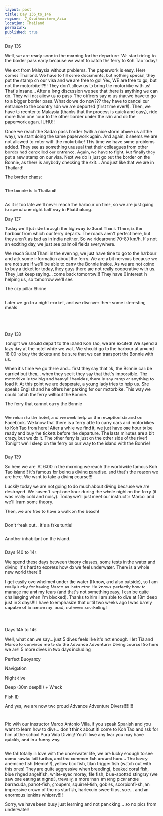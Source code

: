 ```yaml
---
layout: post
title: Day 136_to_146
region:  7_Southeastern_Asia
location: Thailand
permalink: 
published: true
---
```


Day 136

Well, we are ready soon in the morning for the departure. We start riding to the border pass early because we want to catch the ferry to Koh Tao today!

We exit from Malaysia without problems. The paperwork is easy. Here comes Thailand. We have to fill some documents, but nothing special, they put the stamp on our visa and we are free to go! Yes, WE are free to go, but not the motorbike!?!!! They don't allow us to bring the motorbike with us! That's insane... After a long discussion we see that there is anything we can do. They will not allow us to pass. The officers say to us that we have to go to a bigger border pass. What do we do now??? they have to cancel our entrance to the country adn we are deported (first time ever!!). Then, we have to reenter to Malaysia (thanks that the process is quick and easy), ride more than one hour to the other border under the rain and do the paperwork again. IUHU!!!

Once we reach the Sadao pass border (with a nice storm above us all the way), we start doing the same paperwork again. And again, it seems we are not allowed to enter with the motorbike! This time we have some problems added. They see as something unusual that their colleagues from other border had cancelled our entrance. Again, we have to fight, but finally they put a new stamp on our visa. Next we do is just go out the border on the Bonnie, as there is anybody checking the exit... And just like that we are in Thailand!

The border chaos:

<p><a
href="https://lh3.googleusercontent.com/UIsIaIvW8usVQI5XUxlwzRYxshL_CruEytiA8j1UXlfIx9PCRKbizKKPoe5tBYAIAGgnAIgjyhNyFuZmRGNkmMtdtOUlbV77Gl8U01AZPlXI_ne2WVbvxyNZe7swDsrIZREVX-wIKHWPyp9hrN7P9faJzpSM5-JD5eX6SoTtwU9RUvNp0bC9RS763MJlYJOIPyVwggsSrT4LaNMgYZ9UZKYC1FpIQzeN0HoNmAKbaa_MJbteBTH7zWPX84vBX-NiW7A5mF0MBTWgSaX0tQ6fIh4B1gqnjbN5DpN77tdnsScySXfnGLhEz0NAFx7p5RNVOpkCbjtph-yN27VVX4NRj_-ybUaJEda_Wh53dw7Rq7NXhsPJoQUfjWJjzmil2x008qyAwz_3KXdtKcKO724oPchk3YvaVuS7j-xXMyf4rThrSUSk78a8TAK70X2Q2ZiA6ruQYLK0eFuuU6kBt-lnZvtAjD_MQypy8Sebud4tY90fKe-Qsm5Gr5FLGQ2lro6HiOy4iE8tMeqc26VTTxRBFxLQWs-p5kL2HdjmUXFkEXHjZ_r9-rxYtp_Ce9-M5JCXtxxdEtzAP7DhIkWFJxUGFvueVTW7zIeuaPYQsfoP4F3ugrpAuLHsQ4RHtH-0svcQtACKaZqLb5v4SUwA4PTKZ3N13CjsL4J91isXZrltbzQ4cd9aWVnvlGdamdiXSmVUY7Hc_1QGUxfMvg4pEBQ=w836-h627-no"><img 
src="https://lh3.googleusercontent.com/UIsIaIvW8usVQI5XUxlwzRYxshL_CruEytiA8j1UXlfIx9PCRKbizKKPoe5tBYAIAGgnAIgjyhNyFuZmRGNkmMtdtOUlbV77Gl8U01AZPlXI_ne2WVbvxyNZe7swDsrIZREVX-wIKHWPyp9hrN7P9faJzpSM5-JD5eX6SoTtwU9RUvNp0bC9RS763MJlYJOIPyVwggsSrT4LaNMgYZ9UZKYC1FpIQzeN0HoNmAKbaa_MJbteBTH7zWPX84vBX-NiW7A5mF0MBTWgSaX0tQ6fIh4B1gqnjbN5DpN77tdnsScySXfnGLhEz0NAFx7p5RNVOpkCbjtph-yN27VVX4NRj_-ybUaJEda_Wh53dw7Rq7NXhsPJoQUfjWJjzmil2x008qyAwz_3KXdtKcKO724oPchk3YvaVuS7j-xXMyf4rThrSUSk78a8TAK70X2Q2ZiA6ruQYLK0eFuuU6kBt-lnZvtAjD_MQypy8Sebud4tY90fKe-Qsm5Gr5FLGQ2lro6HiOy4iE8tMeqc26VTTxRBFxLQWs-p5kL2HdjmUXFkEXHjZ_r9-rxYtp_Ce9-M5JCXtxxdEtzAP7DhIkWFJxUGFvueVTW7zIeuaPYQsfoP4F3ugrpAuLHsQ4RHtH-0svcQtACKaZqLb5v4SUwA4PTKZ3N13CjsL4J91isXZrltbzQ4cd9aWVnvlGdamdiXSmVUY7Hc_1QGUxfMvg4pEBQ=w836-h627-no" class="oversize" alt=""></a></p>

The bonnie is in Thailand!

<p><a
href="https://lh3.googleusercontent.com/sWXpYI45GLKnlYl3zyWJsI8KFvzSoa8lZCF2GO3qumwfw4bkl9jdlmqzJibaATgIs6TKu_U50z-S2u68aYJ-OgodWuZsdran3Q4dCcu-bgl-YdGg0Yfys7n3H5kJYHNG3Gk0wfxzOu3IbIoKuV0Y7wLTtl3ZB2pWY-9FY0TE4fD4d358l0s5ImIPZos6a_M3ZnHg_AfyKKWQrsio33jKrAZB42C-dIQgp53HP0RDDsGb22070ETVclcmaN66atCAmHqbyDbVlxr9b_qgcUVsTUGpEYJ-JsBXcSkIT9nwq24ZDMp-VlOzP4C2po7eC4UGrdtac9dqieXKcWgVmhdggCJFlxZd4OLptlM0aSYAZraAGjwrMG9vGkHyoHrDXqJ-1sygmdlsdTNc8uD_UlQXZ5UTgOiIWBunbsN66ew1Y6WsvfxKQgh2o6oKohH-NhGvftd8YRPeidsnEYlOfirlMXNO6BUyYR12mz3JY0OXdHlRTkkSLb4CW79_88LYUhXZo497Q0QamyySDncdLS6V-55gu4gv2Y-EZGki4R1fiuqDIiKvdNHXRFMKfjUTbAMBJBC25ArMjPdvjenJKGa82htWz88kgVlzbCQiZh7aDZtldrfDEv8guHwm_aPYSEtDXNMO0xGlpWZQLIvU84DvQl0TFyHrKSNbY-6F_flXLjYcWW9yzyEEP4v3oBxT2D8q7D0Qta7T-3-wpyGisJQ=w836-h627-no"><img 
src="https://lh3.googleusercontent.com/sWXpYI45GLKnlYl3zyWJsI8KFvzSoa8lZCF2GO3qumwfw4bkl9jdlmqzJibaATgIs6TKu_U50z-S2u68aYJ-OgodWuZsdran3Q4dCcu-bgl-YdGg0Yfys7n3H5kJYHNG3Gk0wfxzOu3IbIoKuV0Y7wLTtl3ZB2pWY-9FY0TE4fD4d358l0s5ImIPZos6a_M3ZnHg_AfyKKWQrsio33jKrAZB42C-dIQgp53HP0RDDsGb22070ETVclcmaN66atCAmHqbyDbVlxr9b_qgcUVsTUGpEYJ-JsBXcSkIT9nwq24ZDMp-VlOzP4C2po7eC4UGrdtac9dqieXKcWgVmhdggCJFlxZd4OLptlM0aSYAZraAGjwrMG9vGkHyoHrDXqJ-1sygmdlsdTNc8uD_UlQXZ5UTgOiIWBunbsN66ew1Y6WsvfxKQgh2o6oKohH-NhGvftd8YRPeidsnEYlOfirlMXNO6BUyYR12mz3JY0OXdHlRTkkSLb4CW79_88LYUhXZo497Q0QamyySDncdLS6V-55gu4gv2Y-EZGki4R1fiuqDIiKvdNHXRFMKfjUTbAMBJBC25ArMjPdvjenJKGa82htWz88kgVlzbCQiZh7aDZtldrfDEv8guHwm_aPYSEtDXNMO0xGlpWZQLIvU84DvQl0TFyHrKSNbY-6F_flXLjYcWW9yzyEEP4v3oBxT2D8q7D0Qta7T-3-wpyGisJQ=w836-h627-no" class="oversize" alt=""></a></p>

As it is too late we'll never reach the harbour on time, so we are just going to spend one night half way in Phatthalung.

Day 137

Today we'll jut ride through the highway to Surat Thani. There, is the harbour from which our ferry departs. The roads aren't perfect here, but they aren't as bad as in India neither. So we ridearound 70-80 km/h. It's not an exciting day, we just see palm oil fields everywhere.

We reach Surat Thani in the evening, we just have time to go to the harbour and ask some information about the ferry. We are a bit nervous because we are not sure if we'll be able to carry the Bonnie inside. As we are not going to buy a ticket for today, they guys there are not really cooperative with us. They just keep saying... come back tomorrow!!! They have 0 interest in helping us, so tomorrow we'll see.

The city pillar Shrine

<p><a
href="https://lh3.googleusercontent.com/cTcKACqnB5guBhro7YGUZh2ET2vhLK3C7qXcF3HCQGwRLXWaEZxrDt92o8wUZUEP5Lm2hcajSRWyOSCGa7peI16OQVPks5SSNHvQO1VNJVRe-sUZHFfmQG8B7eVDVwBos6TWulCfYkp9cv6AO9Xj-ZA_Q81KkK6VQ2ub_b-4PfLdwdX35b3ApsfgaGL_i6ERknRgGEAKw4bIRRGl-2NXaO-3n5QgNyi4QxpvFV9ukxS3_Vis7U0t1EUWFK7QoqBy8m9dzUemYCSPuvb4Jol2JoVIRLYINTPJ-xvi2Khm3SIVZ9TcxFc8gMTeMJakPSjLnh8Kovwt1XOJMb7DxS1DXQk5-VRiHuDO1l4sARSwjoJWjyrhugSxUuQnyfgHLVOTPmRW9T0rbWE9NoVHwfZtugGf5UGMtZB6mbU3Bnbfkp6l2HdQeAE4BHQG7GW-VyRvdrpfAQf8i8-uoBx-St99dhvijv7lhOZG1M030zzBIG6GK-U44l5nT7NE5pXE5QEFb47R3DJT08Qlrk46mmIAH15xvU4DqQS6RxFKwMJQob54oVwgamb2ZuVeL03Dmfzkvn8R-tSU0tmTQvIyWsiWmvlYuNxnvwYBfCScVnE9ad6LdWea6ZOVJQ1Z3SO4NBZ56iapLs1fQmH7Kh89rDob8HErCTo1RKip95kQp9o5ChBCg9P3NmYXmHXbzRCLkliJYD_cAYy9P35BV2ol6xM=w669-h502-no"><img 
src="https://lh3.googleusercontent.com/cTcKACqnB5guBhro7YGUZh2ET2vhLK3C7qXcF3HCQGwRLXWaEZxrDt92o8wUZUEP5Lm2hcajSRWyOSCGa7peI16OQVPks5SSNHvQO1VNJVRe-sUZHFfmQG8B7eVDVwBos6TWulCfYkp9cv6AO9Xj-ZA_Q81KkK6VQ2ub_b-4PfLdwdX35b3ApsfgaGL_i6ERknRgGEAKw4bIRRGl-2NXaO-3n5QgNyi4QxpvFV9ukxS3_Vis7U0t1EUWFK7QoqBy8m9dzUemYCSPuvb4Jol2JoVIRLYINTPJ-xvi2Khm3SIVZ9TcxFc8gMTeMJakPSjLnh8Kovwt1XOJMb7DxS1DXQk5-VRiHuDO1l4sARSwjoJWjyrhugSxUuQnyfgHLVOTPmRW9T0rbWE9NoVHwfZtugGf5UGMtZB6mbU3Bnbfkp6l2HdQeAE4BHQG7GW-VyRvdrpfAQf8i8-uoBx-St99dhvijv7lhOZG1M030zzBIG6GK-U44l5nT7NE5pXE5QEFb47R3DJT08Qlrk46mmIAH15xvU4DqQS6RxFKwMJQob54oVwgamb2ZuVeL03Dmfzkvn8R-tSU0tmTQvIyWsiWmvlYuNxnvwYBfCScVnE9ad6LdWea6ZOVJQ1Z3SO4NBZ56iapLs1fQmH7Kh89rDob8HErCTo1RKip95kQp9o5ChBCg9P3NmYXmHXbzRCLkliJYD_cAYy9P35BV2ol6xM=w669-h502-no" class="oversize" alt=""></a></p>

Later we go to a night market, and we discover there some interesting meals

<p><a
href="https://lh3.googleusercontent.com/GBsP8nxS9LKmeySTz9QoRUcCjKiw_dYTXCaoLAvYi9DK6yGAge6lKdZVaJzfSQPpl0GPVo6W22axR89nXla8Wm-G1ddhmuVYJlLL70FtadOZF1sz36fz1klTAnuIs6IhaByPlQJV2-fSFMOg-Q9kme1ZjzP5H8ni2RU1FfnsQ9lmoJy3o2rhEqPuBzllC8KV5YmlOalNrRW9ldrsqIENDCvHzOt7JTucd7rn_80w52rgsQ-BgfeYzuxNkM-Cte__mVd0t8Q_oeSUxF5KeV0JoxThApgWahgM1-eb2y3Ukq44CGGwDES9Uo7Y1JxD3p-lGD-RG3NGbLO41dWd2-R4B5PPm_lMv4XBTjr1Bfpmk0AaEAsnYqP_gEK5lQEzQmLAGFPflUu7BTYN0fywHSKdYawJf8qWsgamualk1_Ma62OSsZ_8zF3BApDoGUettZKqvuhrmvGNGYvrSi3ghu_dde27ysvFWz8KfcEb7LKQNs_neJ0rpW-nperNZCp75WG9TsTB8Ue7py3G4eMv5wyRQE1h4ZLnSNiESTGuryJ7Uq5NcOmRb6XFfiAyhn4gvLEeVV9nT-u-AZ5QA6QNZOGmb3eatxN_sDI1A_MG2mlckCNjCQcqNmRJZjit9EeaIN0kZJmmkrKZCJVrk-3x2sHQh_-srw=w836-h627-no"><img 
src="https://lh3.googleusercontent.com/GBsP8nxS9LKmeySTz9QoRUcCjKiw_dYTXCaoLAvYi9DK6yGAge6lKdZVaJzfSQPpl0GPVo6W22axR89nXla8Wm-G1ddhmuVYJlLL70FtadOZF1sz36fz1klTAnuIs6IhaByPlQJV2-fSFMOg-Q9kme1ZjzP5H8ni2RU1FfnsQ9lmoJy3o2rhEqPuBzllC8KV5YmlOalNrRW9ldrsqIENDCvHzOt7JTucd7rn_80w52rgsQ-BgfeYzuxNkM-Cte__mVd0t8Q_oeSUxF5KeV0JoxThApgWahgM1-eb2y3Ukq44CGGwDES9Uo7Y1JxD3p-lGD-RG3NGbLO41dWd2-R4B5PPm_lMv4XBTjr1Bfpmk0AaEAsnYqP_gEK5lQEzQmLAGFPflUu7BTYN0fywHSKdYawJf8qWsgamualk1_Ma62OSsZ_8zF3BApDoGUettZKqvuhrmvGNGYvrSi3ghu_dde27ysvFWz8KfcEb7LKQNs_neJ0rpW-nperNZCp75WG9TsTB8Ue7py3G4eMv5wyRQE1h4ZLnSNiESTGuryJ7Uq5NcOmRb6XFfiAyhn4gvLEeVV9nT-u-AZ5QA6QNZOGmb3eatxN_sDI1A_MG2mlckCNjCQcqNmRJZjit9EeaIN0kZJmmkrKZCJVrk-3x2sHQh_-srw=w836-h627-no" class="oversize" alt=""></a></p>

<p><a
href="https://lh3.googleusercontent.com/PUZHi6IAMIBLV-0MJw2hQwHrt4yWrAFzk6ckOGBGcwzEtB37GmFlXbAq3uI6UqhoPscv0-mNqQ6NvnHEDyqcXaBdYwm01VxnnUc99mOx-mdWDlyBpNOfKcHMOeti7fBYbt2Z7_caaGcCnsTWpqrZlWCRm-AScLVYNcXpyCXgSvIQqTAm_eMfCiYY3QU94umxpJTkZfP_RcYByrVcidvEIqbyL7UyfZfm685-3LB6wpEvW5mmO2jjLCeQFv8ID5WKmSLfvn5-ZfbnUadWbNHDseAWgYlKPMm1LL9347NgfmTGTB6--thPln13PBON7ktpqEXmvCT2CoNcZ1g-e9jDKHt7KR2NUHVI0VsgZyfMIaipvXT962zraZbEUR6faEYr5bfdK2CsB0PHk0xa6YwFQ6SEes9kHnDbAeLrV1vW7_qBvOtgwGmCFErJzSkNfxfmkO1irfThqKgoZ5t4Y9I8w_AtYyJEmcuBDvrTonuvvbc5p44SVftrsv0o4Lw8_uIvmnDTYLev4G1rUUWDuBBzoBv9NVhpF1By0EfSES9u3diJLkS35GypxH5uM9jOZjOtzDrMcL0YvM7LCSEBgmAo-_Tj7vW1ApCG1m6SSAcnM3p70LfXwcTWcJY049jNPrBXP2YE5Vc4nJcM8BR8QPh8Ddyumjl3hobXHwUUZ3JxhN-WJ0peWETydxNjqLLyK2J9X6oYSksedqIR9ZMULzA=w836-h627-no"><img 
src="https://lh3.googleusercontent.com/PUZHi6IAMIBLV-0MJw2hQwHrt4yWrAFzk6ckOGBGcwzEtB37GmFlXbAq3uI6UqhoPscv0-mNqQ6NvnHEDyqcXaBdYwm01VxnnUc99mOx-mdWDlyBpNOfKcHMOeti7fBYbt2Z7_caaGcCnsTWpqrZlWCRm-AScLVYNcXpyCXgSvIQqTAm_eMfCiYY3QU94umxpJTkZfP_RcYByrVcidvEIqbyL7UyfZfm685-3LB6wpEvW5mmO2jjLCeQFv8ID5WKmSLfvn5-ZfbnUadWbNHDseAWgYlKPMm1LL9347NgfmTGTB6--thPln13PBON7ktpqEXmvCT2CoNcZ1g-e9jDKHt7KR2NUHVI0VsgZyfMIaipvXT962zraZbEUR6faEYr5bfdK2CsB0PHk0xa6YwFQ6SEes9kHnDbAeLrV1vW7_qBvOtgwGmCFErJzSkNfxfmkO1irfThqKgoZ5t4Y9I8w_AtYyJEmcuBDvrTonuvvbc5p44SVftrsv0o4Lw8_uIvmnDTYLev4G1rUUWDuBBzoBv9NVhpF1By0EfSES9u3diJLkS35GypxH5uM9jOZjOtzDrMcL0YvM7LCSEBgmAo-_Tj7vW1ApCG1m6SSAcnM3p70LfXwcTWcJY049jNPrBXP2YE5Vc4nJcM8BR8QPh8Ddyumjl3hobXHwUUZ3JxhN-WJ0peWETydxNjqLLyK2J9X6oYSksedqIR9ZMULzA=w836-h627-no" class="oversize" alt=""></a></p>

<p><a
href="https://lh3.googleusercontent.com/M8JZNh_TD5qU0JOqwhTHPpjGxwQ04SuLkQu1VPJ9XiHAescm-4k6V9aclUSDTAOgX0qoYAJwNRP7AfYgeultkolSPbJEmlf9DXwBRCkRrOrP3YmZRPQIZYjyozdCldBNju-ON6EboN2c1S4xhWqoeE76nghrolpI1WEZ_3wq9TF1OWKkZ73wgOCoBYfXcRbe5uPgf7JmiNEEHAAE2TQE8T765eNbEENt1rf_rqz0TZm6Yplxjxz1pHosmLMCP2duOTzyP2SVyjp1B66cGHdrKkozFIWIe5DYB54pKu6B64GoeVFkpJe8uGffl3XFpTaoxy0HH8cZQURXFxlcWjKGXHqeGfgBS8oFDEzFn6R6O2aUafOieuzdvQ6ed2KaaVlD-mPtmMmOtHRCEq1SQpAGGc6mu2iUS-ZlXdHDRPX9-jvbHlQvipnMS9omKWNkEYH2NIqZLXQ6jtZJBU76ilW8HQwCdBzXd9tPs2O7TLX53aO3pLZSMblfLmDuendlb3usseNv7usGl6OPLMkqQwgedIiDwN20zOih9C0gx2CiTHoBkVb8i0dMhIDL1kxw1MRx-uNMoF1XzB4RCtQyAZDZpStHQy2Wumc5O6SeLglY_k1W3gHjFA9wcgL8qXS150k0VerbIhLurqtG0Y3_WkyeP6z4RuvGiR2i9vbOvDhX7O5evimy1IxTTs2wEAoqOXQasjuCFb8ez_WM0-qdMOI=w836-h627-no"><img 
src="https://lh3.googleusercontent.com/M8JZNh_TD5qU0JOqwhTHPpjGxwQ04SuLkQu1VPJ9XiHAescm-4k6V9aclUSDTAOgX0qoYAJwNRP7AfYgeultkolSPbJEmlf9DXwBRCkRrOrP3YmZRPQIZYjyozdCldBNju-ON6EboN2c1S4xhWqoeE76nghrolpI1WEZ_3wq9TF1OWKkZ73wgOCoBYfXcRbe5uPgf7JmiNEEHAAE2TQE8T765eNbEENt1rf_rqz0TZm6Yplxjxz1pHosmLMCP2duOTzyP2SVyjp1B66cGHdrKkozFIWIe5DYB54pKu6B64GoeVFkpJe8uGffl3XFpTaoxy0HH8cZQURXFxlcWjKGXHqeGfgBS8oFDEzFn6R6O2aUafOieuzdvQ6ed2KaaVlD-mPtmMmOtHRCEq1SQpAGGc6mu2iUS-ZlXdHDRPX9-jvbHlQvipnMS9omKWNkEYH2NIqZLXQ6jtZJBU76ilW8HQwCdBzXd9tPs2O7TLX53aO3pLZSMblfLmDuendlb3usseNv7usGl6OPLMkqQwgedIiDwN20zOih9C0gx2CiTHoBkVb8i0dMhIDL1kxw1MRx-uNMoF1XzB4RCtQyAZDZpStHQy2Wumc5O6SeLglY_k1W3gHjFA9wcgL8qXS150k0VerbIhLurqtG0Y3_WkyeP6z4RuvGiR2i9vbOvDhX7O5evimy1IxTTs2wEAoqOXQasjuCFb8ez_WM0-qdMOI=w836-h627-no" class="oversize" alt=""></a></p>

<p><a
href="https://lh3.googleusercontent.com/us0A9obtVdnHTHgldO2zijzl63qH-H-O7E_2im5KgKnl_7PhtA3AnlEc13cslgDFlMyZLNg7YzTcCQSGxudpVnejlq-nU9iZLlaQs4EaCd1yhUgRF_EBcA8r7wNl0wNarUnAYW5j4h8YwLFLQMF9CulFZrtCWYQk588zUpupfGb12jBmzErBiWGIfkJzu61vEMSkOD8bvsaxF7P72XYAE1NCxZu1f3sg5ujRys1_T9rOi5I2j6qeW9n1WZGUIf3CLB4oqVDMyeLtMWyGq7kfyGHKL54cc-gqvXze84PWJHg-NSzitTwutmr2AaJeRzcP9vy-mf43_hckoVquIgVpgfdshxD0gkY7-RSc6AasOUYYuKoqHD-_vLZdTCfx9rqz3SotLH1n07xe0P3vVvGQVFJtz2tTEh2QOPzZp0f0UOV1LkKG1dVpHhybu3snot5ya4Xz-b29IyARiqIkj6UgUqpMl95jeKidkWYXVvm4AHDpY0nhwnI9YQ7_IYPQtl6nlFjrH5S8DWXTzYkezEMnb7P4cvBduBECVucgkIJBWANikQoayXce15Omm8lXUblwoSKGI14pBXTPQDz1aZ8mMFqDSGuzml_NSBFffqLjr3N1OFPpiXnL6A3L0OT522wXcrmUFpWLr5k-MG2xe4q2MONciV2IUjZjVC0BTGacbPpqp474cDm4dGtVidWZTpfs6bM-eLGUMOX_cjAkw1w=w669-h502-no"><img 
src="https://lh3.googleusercontent.com/us0A9obtVdnHTHgldO2zijzl63qH-H-O7E_2im5KgKnl_7PhtA3AnlEc13cslgDFlMyZLNg7YzTcCQSGxudpVnejlq-nU9iZLlaQs4EaCd1yhUgRF_EBcA8r7wNl0wNarUnAYW5j4h8YwLFLQMF9CulFZrtCWYQk588zUpupfGb12jBmzErBiWGIfkJzu61vEMSkOD8bvsaxF7P72XYAE1NCxZu1f3sg5ujRys1_T9rOi5I2j6qeW9n1WZGUIf3CLB4oqVDMyeLtMWyGq7kfyGHKL54cc-gqvXze84PWJHg-NSzitTwutmr2AaJeRzcP9vy-mf43_hckoVquIgVpgfdshxD0gkY7-RSc6AasOUYYuKoqHD-_vLZdTCfx9rqz3SotLH1n07xe0P3vVvGQVFJtz2tTEh2QOPzZp0f0UOV1LkKG1dVpHhybu3snot5ya4Xz-b29IyARiqIkj6UgUqpMl95jeKidkWYXVvm4AHDpY0nhwnI9YQ7_IYPQtl6nlFjrH5S8DWXTzYkezEMnb7P4cvBduBECVucgkIJBWANikQoayXce15Omm8lXUblwoSKGI14pBXTPQDz1aZ8mMFqDSGuzml_NSBFffqLjr3N1OFPpiXnL6A3L0OT522wXcrmUFpWLr5k-MG2xe4q2MONciV2IUjZjVC0BTGacbPpqp474cDm4dGtVidWZTpfs6bM-eLGUMOX_cjAkw1w=w669-h502-no" class="oversize" alt=""></a></p>


Day 138

Tonight we should depart to the island Koh Tao, we are excited! We spend a lazy day at the hotel while we wait. We should go to the harbour at around 18:00 to buy the tickets and be sure that we can transport the Bonnie with us.

When it's time we go there and... first they say that ok, the Bonnie can be carried but then... when they see it they say that that's impossible. The motorbike is too big and heavy!!! besides, there is any ramp or anything to load it! At this point we are desperate, a young lady tries to help us. She speaks English and he offers her parking for our motorbike. This way we could catch the ferry without the Bonnie.

The ferry that cannot carry the Bonnie

<p><a
href="https://lh3.googleusercontent.com/vgwTmyEAPcJayJ67wfFWwVy8wm0P4N3jkchvTfANp8ZHeGHHhLwuQEfqHyIpQuTxIrHDkxksRM4jNHboRS7Ya3KG06ky7M9RZf2Rt1FCYgrqJh7GQWHx5NcQ-1iUNAwVvvr05t936YPAskzBHyrdBgzc4dZnAx77be5XsDBUjfKWVNXbVwEh1XbygQBlULUKK5hy5p31R52PfsNL_Hhx8TFycQ6XnhlIS4nwEBCkRn7NQA7DaB4KviyR6WeZk3EOyVIjfsxpWFlm6bCVl-M4NbcAVJonMEfccuIrUqqnRLPDHJ7utGhjRejQPVbaSA2TfUErkWp7ORooq_bEhva8xtFpkhFP2zs2vZ6HCgm5qk3OlumazbTijUoksMQojTRYSOMjDGhS5-SJyYPUM6TOseAQJUpbV2F4lgAqObsRvw3GE2TTT5FmJYzIQbW9hypSlmak6V8rStdiOdHiSdnJB8dda3X4G_x6jsDNqL3SitS4l7r01d_07F23bNaCezVRxUMazQqAx4uCMLuAg-CkvUXAG24dIbnySFv63uhdKQAx4LE1KyiWZ9iKtfdoKDS4n6rMkvJrAEJk3zYbkm6L1XOgOlCKFUd-6D-R5vxuBg4fghgxfG5RVJTUQjISTNarq3IrjoVypBtz7RxNoAOUdjbPU0qFMkdWNYVpcGeINslzxpyyUEJC27AhCgQavjI-EBvhYkidG7YKNOKSnJI=w669-h502-no"><img 
src="https://lh3.googleusercontent.com/vgwTmyEAPcJayJ67wfFWwVy8wm0P4N3jkchvTfANp8ZHeGHHhLwuQEfqHyIpQuTxIrHDkxksRM4jNHboRS7Ya3KG06ky7M9RZf2Rt1FCYgrqJh7GQWHx5NcQ-1iUNAwVvvr05t936YPAskzBHyrdBgzc4dZnAx77be5XsDBUjfKWVNXbVwEh1XbygQBlULUKK5hy5p31R52PfsNL_Hhx8TFycQ6XnhlIS4nwEBCkRn7NQA7DaB4KviyR6WeZk3EOyVIjfsxpWFlm6bCVl-M4NbcAVJonMEfccuIrUqqnRLPDHJ7utGhjRejQPVbaSA2TfUErkWp7ORooq_bEhva8xtFpkhFP2zs2vZ6HCgm5qk3OlumazbTijUoksMQojTRYSOMjDGhS5-SJyYPUM6TOseAQJUpbV2F4lgAqObsRvw3GE2TTT5FmJYzIQbW9hypSlmak6V8rStdiOdHiSdnJB8dda3X4G_x6jsDNqL3SitS4l7r01d_07F23bNaCezVRxUMazQqAx4uCMLuAg-CkvUXAG24dIbnySFv63uhdKQAx4LE1KyiWZ9iKtfdoKDS4n6rMkvJrAEJk3zYbkm6L1XOgOlCKFUd-6D-R5vxuBg4fghgxfG5RVJTUQjISTNarq3IrjoVypBtz7RxNoAOUdjbPU0qFMkdWNYVpcGeINslzxpyyUEJC27AhCgQavjI-EBvhYkidG7YKNOKSnJI=w669-h502-no" class="oversize" alt=""></a></p>

We return to the hotel, and we seek help on the receptionists and on Facebook. We know that there is a ferry able to carry cars and motorbikes to Koh Tao from here! After a while we find it, we just have one hour to be ready and buy the tickets before the departure. The lasts minutes are a bit crazy, but we do it. The other ferry is just on the other side of the river! Tonight we'll sleep on the ferry on our way to the island with the Bonnie!

<p><a
href="https://lh3.googleusercontent.com/8QYibjUo6TgZ3cr73mw1ACmjseOeM0jAmkyIDKUNvQvCVvHPHZILgY49I4Gps2vTcdvE9XAu8z1DKfPyy9PKwtuoE_p5oe_jdsR_d3PSEgtOVRU2LrGMlrP6OLNlTozbeV-HB8vlaz1TqR5bklHtWChFCtoF1zJNVNlgCrFWNfxme28SeYwb1zkcorAL4dXaZvS9R33g87O7GAxaCaIVNk0qu3tGqlrIz_9AA97F2V_8P6o9R4gjrMmfSiJOyHIC1nJPqk8i0BkboIEPzYhbfy_KAs75k5ezrqr3dWYU3lyRq0qpJB9543SCS8E_T8mBD-NG2fcznwv3Csj_VH_n3eJyElmzmDRTUfXzGJ-0lLPXr9IQtiMmdGPkCELQACkGO3u-vyd4aJyH1EqF-PT1NcXGw2jLgi9wPZPneg5kjiGurdfI4XnI91pSXKtgeuLK3dlreUXjlfzxJFIFAhjHenKXbqx4LVex5pVwyTQ4wUDvxWk5-wymJrOl5Kod8czFaD_jBsJLxh2WxQZBxiBN9-Pa3bFKPCehGK2p4m6oRYepqIP5DGXcTIRA0Ty0fThloEctkLat5FfzCnF4nM9PUSmvFUXNWxlzIAi7jN0IOmCP3uZ8ragQ6P-f7_6-sZxPfhud8xroFnomP2Uf2fo5UZ86cwIeoM6ryhOSVG0H3P0ovXCdfApQY1e_iB9JHwBRVYbMUQARubPogUTMiDI=w669-h502-no"><img 
src="https://lh3.googleusercontent.com/8QYibjUo6TgZ3cr73mw1ACmjseOeM0jAmkyIDKUNvQvCVvHPHZILgY49I4Gps2vTcdvE9XAu8z1DKfPyy9PKwtuoE_p5oe_jdsR_d3PSEgtOVRU2LrGMlrP6OLNlTozbeV-HB8vlaz1TqR5bklHtWChFCtoF1zJNVNlgCrFWNfxme28SeYwb1zkcorAL4dXaZvS9R33g87O7GAxaCaIVNk0qu3tGqlrIz_9AA97F2V_8P6o9R4gjrMmfSiJOyHIC1nJPqk8i0BkboIEPzYhbfy_KAs75k5ezrqr3dWYU3lyRq0qpJB9543SCS8E_T8mBD-NG2fcznwv3Csj_VH_n3eJyElmzmDRTUfXzGJ-0lLPXr9IQtiMmdGPkCELQACkGO3u-vyd4aJyH1EqF-PT1NcXGw2jLgi9wPZPneg5kjiGurdfI4XnI91pSXKtgeuLK3dlreUXjlfzxJFIFAhjHenKXbqx4LVex5pVwyTQ4wUDvxWk5-wymJrOl5Kod8czFaD_jBsJLxh2WxQZBxiBN9-Pa3bFKPCehGK2p4m6oRYepqIP5DGXcTIRA0Ty0fThloEctkLat5FfzCnF4nM9PUSmvFUXNWxlzIAi7jN0IOmCP3uZ8ragQ6P-f7_6-sZxPfhud8xroFnomP2Uf2fo5UZ86cwIeoM6ryhOSVG0H3P0ovXCdfApQY1e_iB9JHwBRVYbMUQARubPogUTMiDI=w669-h502-no" class="oversize" alt=""></a></p>

Day 139

So here we are! At 6:00 in the morning we reach the worldwide famous Koh Tao island!! it's famous for being a diving paradise, and that's the reason we are here. We want to take a diving course!!!

Luckily today we are not going to do much about diving because we are destroyed. We haven't slept one hour during the whole night on the ferry (it was really cold and noisy). Today we'll just meet our instructor Marco, and we'll learn some theory.

Then, we are free to have a walk on the beach!

<p><a
href="https://lh3.googleusercontent.com/5ZEZPw1t1yMv3Off-8c3AcLYUPcXaXFKcRGA7gbcZ5E_zE3oPRzFY400Zh_rCwY92FnWxdkYtaLR7qAdmFIAYNreRJgUaLMJRyyOWOw5Cc4iK_I7a6rRy2NHHX_DD75w98YRkTY0VxrBwlKFQ_OnOP2W2RLWGF4_EZVwx47MWb0fIOiwY77VzOOI9tQTwZ94PIsc30lvtL7Vy8jY-w6lS-KQMM_GEGwizRGOKZppPNZspDTHaE1-KZg-LsyfKDSXkyxeWhVKSG_gguLegxiAz3roySOSMQOYvxO1aw0aAVhJFdqEmnr_UPASkBh_688WoLqrhoO96BRGz47rhgQWB38iyg-25B_6_VTn1nUPeOiMfV1s1cphnyaKy-oVVB5DmYoDQUfv80D79u9bDnk0zHleP5qcXCNOGtyL5QgZ7Dyi8xXRMuS1oaM3xWpWFZFv7vnZ3OmOjX9ieFK_yzsGuMivgTqkO-OvPsTNCFAaMl-F0EANInvTJ3s2bpd3LzZ9qlKl9axo-86xOsSFsBc00Y12_8uOn25GqDMPW4_2aOI9S7UIQgYbWzf6q0zhTyXh5UUtmu2rNfPDbRGYnVXggCWdr1ZJF-wUk-2kxuM2JJ_VeBQXwcsiKxX-nXLK8KTmDmEJ10_Q3U1mGfGBJkvcLo39ptSNScg9oRDjY6Ad_-mk0zgcF83L1DiTBaA2gWhpJHLWWzWhNCENk5npuGA=w669-h502-no"><img 
src="https://lh3.googleusercontent.com/5ZEZPw1t1yMv3Off-8c3AcLYUPcXaXFKcRGA7gbcZ5E_zE3oPRzFY400Zh_rCwY92FnWxdkYtaLR7qAdmFIAYNreRJgUaLMJRyyOWOw5Cc4iK_I7a6rRy2NHHX_DD75w98YRkTY0VxrBwlKFQ_OnOP2W2RLWGF4_EZVwx47MWb0fIOiwY77VzOOI9tQTwZ94PIsc30lvtL7Vy8jY-w6lS-KQMM_GEGwizRGOKZppPNZspDTHaE1-KZg-LsyfKDSXkyxeWhVKSG_gguLegxiAz3roySOSMQOYvxO1aw0aAVhJFdqEmnr_UPASkBh_688WoLqrhoO96BRGz47rhgQWB38iyg-25B_6_VTn1nUPeOiMfV1s1cphnyaKy-oVVB5DmYoDQUfv80D79u9bDnk0zHleP5qcXCNOGtyL5QgZ7Dyi8xXRMuS1oaM3xWpWFZFv7vnZ3OmOjX9ieFK_yzsGuMivgTqkO-OvPsTNCFAaMl-F0EANInvTJ3s2bpd3LzZ9qlKl9axo-86xOsSFsBc00Y12_8uOn25GqDMPW4_2aOI9S7UIQgYbWzf6q0zhTyXh5UUtmu2rNfPDbRGYnVXggCWdr1ZJF-wUk-2kxuM2JJ_VeBQXwcsiKxX-nXLK8KTmDmEJ10_Q3U1mGfGBJkvcLo39ptSNScg9oRDjY6Ad_-mk0zgcF83L1DiTBaA2gWhpJHLWWzWhNCENk5npuGA=w669-h502-no" class="oversize" alt=""></a></p>

Don't freak out... it's a fake turtle!

<p><a
href="https://lh3.googleusercontent.com/C3ZRUdq2Khtf1WgNmyGroRxYVq79S8CeQtQ_XYTlk_cyVevgtwO72qAdTIk1UVsI4PEeMZC83osy8Ls98K80WjYsk_XTGmnQrlLrpWkALO2_-Ewi--8uYK3j6FXFyjyY1IJp3lBPJ06RyZjYbY5_rgINDZ-389dUXyqhN5tr2tW0lJ8DejDHtIE8qbRqnzaIZ-3V2f3zrsKwFYiCxjJrneeXSHMVLArdLo9q6p6UE5cwuabn9PfjqbbjrqGAGH8whVaD3f899jDYNgS49gX6ECIgX7IC01_E5-yC7Pfbjollm2u4rC-ISbtogPWVaKKv2sIyQs1myQSxTP1jB6uaHs97Q3UqJtDWJWGqy4ICX1z9JOeXShRtEd77BQzFL7uZALU34xbTZ6p_Om8VS3kB0GLuAARSUTHzllg-hwznmLRG6jgnXtYgEe-g4gsbIrgiaP2ILwimJCYOn8W8qjVX5nqNPedkzUc_d1kElql22UjECEfd9w8cL43r_uQCZVw9aoftgdfTQDPqbd2PrvcG8xp5Dl6proyaOh2Q1__OkmVf665tyR2Hd3mAFAJqUtKkqftgweWQVkoMlsEdZc1v4LG7JKkvlfEQHCuMvwo4hAgy8m4a7QuEK5tSdQ2yqs19_ac5MGY6OmZISBIxAdmRCCS0z2hB3Vlg4qM-1zjc4kE12Hz-nuHbCWWdb5ohhq_jEqjDZaHqF41xB8fh030=w836-h627-no"><img 
src="https://lh3.googleusercontent.com/C3ZRUdq2Khtf1WgNmyGroRxYVq79S8CeQtQ_XYTlk_cyVevgtwO72qAdTIk1UVsI4PEeMZC83osy8Ls98K80WjYsk_XTGmnQrlLrpWkALO2_-Ewi--8uYK3j6FXFyjyY1IJp3lBPJ06RyZjYbY5_rgINDZ-389dUXyqhN5tr2tW0lJ8DejDHtIE8qbRqnzaIZ-3V2f3zrsKwFYiCxjJrneeXSHMVLArdLo9q6p6UE5cwuabn9PfjqbbjrqGAGH8whVaD3f899jDYNgS49gX6ECIgX7IC01_E5-yC7Pfbjollm2u4rC-ISbtogPWVaKKv2sIyQs1myQSxTP1jB6uaHs97Q3UqJtDWJWGqy4ICX1z9JOeXShRtEd77BQzFL7uZALU34xbTZ6p_Om8VS3kB0GLuAARSUTHzllg-hwznmLRG6jgnXtYgEe-g4gsbIrgiaP2ILwimJCYOn8W8qjVX5nqNPedkzUc_d1kElql22UjECEfd9w8cL43r_uQCZVw9aoftgdfTQDPqbd2PrvcG8xp5Dl6proyaOh2Q1__OkmVf665tyR2Hd3mAFAJqUtKkqftgweWQVkoMlsEdZc1v4LG7JKkvlfEQHCuMvwo4hAgy8m4a7QuEK5tSdQ2yqs19_ac5MGY6OmZISBIxAdmRCCS0z2hB3Vlg4qM-1zjc4kE12Hz-nuHbCWWdb5ohhq_jEqjDZaHqF41xB8fh030=w836-h627-no" class="oversize" alt=""></a></p>

Another inhabitant on the island...

<p><a
href="https://lh3.googleusercontent.com/P7BFDYgezzZzUgPbbqXSLFIG9EhoyNYojwlxwB57MiYbrj0mnnoYg-x9ZH7TImOFDy-RpoxocIlhGMc4OPJVG45BJwj2Y1orU_DtgujGMiBHGcXYyoglTLpPnumuuHMdReGDrIIuf9HGKw_dxrGFUJuu-RU5n0i_vNg-eV_ABaVFm3QA40VDdfc7EtYMBSvy4EbOF6kyGArDh4itcSwwbzOUD-L54_u3FcOmBhLZQd9M4jtY61ULu2aXPQHPEcAmC_RWe--dvqjoQKofnl31-Tak1GYFUyQ9zmwJ7FrPj7FzskRgyBmfJW2W9JpCDLoR4IjzB30QPkw5K9iMU99M8sx6Z3pnrG0eZdzDhQ8aFurzC-rAuU1_yqddN438PU8nKjd9y8KJ6oTF2G5F6AglY0ws_yEnbAMFfT35RtroVP7flhlwdP-92EXw9LWaMHBg34DvtMw-Jsz7qH6a-Me4ipSXml8eOdn7ynU0uMGXA3CdQrpwnHPO9ivIvMVKt3Weee4XDIIe9iylcv2VdQrljiBEgu2PztpmDLzQqpnMKBfqtpZ36ilbbP6xOyHcUmD3Qs2V0XZdf_7AyWMogEdYj8Pn3BssS2xsELlHA54FRCZON60XKele3ySTnxehc4AOtOKmFAg_4j6Q2BtltJ8_nrKAEoIcyeUd-Xb6lC7Y7ROU5VR-AIWGcUem0eDQpBYvf_lNVQ5Q_tRj6aF216s=w836-h627-no"><img 
src="https://lh3.googleusercontent.com/P7BFDYgezzZzUgPbbqXSLFIG9EhoyNYojwlxwB57MiYbrj0mnnoYg-x9ZH7TImOFDy-RpoxocIlhGMc4OPJVG45BJwj2Y1orU_DtgujGMiBHGcXYyoglTLpPnumuuHMdReGDrIIuf9HGKw_dxrGFUJuu-RU5n0i_vNg-eV_ABaVFm3QA40VDdfc7EtYMBSvy4EbOF6kyGArDh4itcSwwbzOUD-L54_u3FcOmBhLZQd9M4jtY61ULu2aXPQHPEcAmC_RWe--dvqjoQKofnl31-Tak1GYFUyQ9zmwJ7FrPj7FzskRgyBmfJW2W9JpCDLoR4IjzB30QPkw5K9iMU99M8sx6Z3pnrG0eZdzDhQ8aFurzC-rAuU1_yqddN438PU8nKjd9y8KJ6oTF2G5F6AglY0ws_yEnbAMFfT35RtroVP7flhlwdP-92EXw9LWaMHBg34DvtMw-Jsz7qH6a-Me4ipSXml8eOdn7ynU0uMGXA3CdQrpwnHPO9ivIvMVKt3Weee4XDIIe9iylcv2VdQrljiBEgu2PztpmDLzQqpnMKBfqtpZ36ilbbP6xOyHcUmD3Qs2V0XZdf_7AyWMogEdYj8Pn3BssS2xsELlHA54FRCZON60XKele3ySTnxehc4AOtOKmFAg_4j6Q2BtltJ8_nrKAEoIcyeUd-Xb6lC7Y7ROU5VR-AIWGcUem0eDQpBYvf_lNVQ5Q_tRj6aF216s=w836-h627-no" class="oversize" alt=""></a></p>

Days 140 to 144

We spend these days between theory classes, some tests in the water and diving. It's hard to express how do we feel underwater. There is a whole new world there!!!

I get easily overwhelmed under the water (I know, and also outside), so I am really lucky for having Marco as instructor. He knows perfectly how to manage me and my fears (and that's not something easy, I can be quite challenging when I'm blocked). Thanks to him I am able to dive at 18m deep just in 3 days!!! I have to emphasize that until two weeks ago I was barely capable of immerse my head, not even snorkeling!

<p><a
href="https://lh3.googleusercontent.com/iTbRakHTQTsRrKMC72Qwgx1CmJIT-E3h1zqigjcEgIFLuzx4WDNxeDtvajHO_2Rxq0cbg3gy0p6mlPqVUijSfnSuCRUqo0lB4yPp7eJI9ZQlC_xxjgox2yBvK16Xuf8PJjHgZ7t191CTfwMv3yG7fxrpBP3D8qw3aEbBsA9oW-YVtGuUfvMsqW-vchon9gQa0uenErNR44Z43e5Aeqyo5_y1uIO76lV2_Qwc9lGRnR-KBaWpAMfX-QtbQjMC-znfyzPJGwwm91ZavY7q26N5WNVqV2F4ppegWfI75f-nvBsSkkrnn5jelXAIy_WSpiRwpYaqoHlx4Lu6FRTnAh_t6jCsyDvsd6fKcnWrxMk3F-enZwn5kYjzzokV4qZSNIrNlWT_M5iOjJCizbrHPQv-472FZZychA6jw3upgDPXxu2m_E9Pgp9zZxsWsMTac7QsCAOWLGSU1YigpM5BMEnqK95kCY2Jejs3XUc8b0KZDwmdNQ-B0vdgcvAzzY7XbRKIX4z8fb1_hhJds_HUtLPE5HHTzuafL7XyXuv03nZFMunwVJOliFEz8VB-YK6mJwII-D4oyOh-ekjkpoZJzbyb2t7s81RTBjDnJKbK1N7jLZartDr_A2e8paNihHj19OmDaWHTzoDC5xQvh6baSX7vC7JHgmqedKcrZYuk2FtV83Bo2nNJ7soHvMB0utDT6lVVsxepDI_qxCByzb5fI6nNKITUhloif-i9v58OxLE=w669-h502-no"><img 
src="https://lh3.googleusercontent.com/iTbRakHTQTsRrKMC72Qwgx1CmJIT-E3h1zqigjcEgIFLuzx4WDNxeDtvajHO_2Rxq0cbg3gy0p6mlPqVUijSfnSuCRUqo0lB4yPp7eJI9ZQlC_xxjgox2yBvK16Xuf8PJjHgZ7t191CTfwMv3yG7fxrpBP3D8qw3aEbBsA9oW-YVtGuUfvMsqW-vchon9gQa0uenErNR44Z43e5Aeqyo5_y1uIO76lV2_Qwc9lGRnR-KBaWpAMfX-QtbQjMC-znfyzPJGwwm91ZavY7q26N5WNVqV2F4ppegWfI75f-nvBsSkkrnn5jelXAIy_WSpiRwpYaqoHlx4Lu6FRTnAh_t6jCsyDvsd6fKcnWrxMk3F-enZwn5kYjzzokV4qZSNIrNlWT_M5iOjJCizbrHPQv-472FZZychA6jw3upgDPXxu2m_E9Pgp9zZxsWsMTac7QsCAOWLGSU1YigpM5BMEnqK95kCY2Jejs3XUc8b0KZDwmdNQ-B0vdgcvAzzY7XbRKIX4z8fb1_hhJds_HUtLPE5HHTzuafL7XyXuv03nZFMunwVJOliFEz8VB-YK6mJwII-D4oyOh-ekjkpoZJzbyb2t7s81RTBjDnJKbK1N7jLZartDr_A2e8paNihHj19OmDaWHTzoDC5xQvh6baSX7vC7JHgmqedKcrZYuk2FtV83Bo2nNJ7soHvMB0utDT6lVVsxepDI_qxCByzb5fI6nNKITUhloif-i9v58OxLE=w669-h502-no" class="oversize" alt=""></a></p>

<p><a
href="https://lh3.googleusercontent.com/GSgh4SjBFfkr-TzpicJcGkkFzfyJq4mZ0MKTFkqbCyO4FJO9qz6fcgbyJPp9Ep6USlNcu2PnohIkJPtdLa17juPM4iMEkjKnooa6khXVE5vmNEARSUFfl12KD56r4MQpFAJvoJHb3zSzKqPsIaZFg2ezXoUl89ZDJP38QtlgwtoyiARLfyD4ku3dcwV2p9-rqvoABTDk6wVGpnJyS0756SmzGpgWlKqGp6kcWblXUETdBsPe0KbJIY1TjFmmjKuH01UAzP5wCjUrrRO9WT7A-5hWdbjP-e1zRe1iZSq_ZbES5PQEaT49LRbcJS40scvTV4YYk5UcPAJoD-Pavj3n-84aLoDs9UaCyCXIvjNr8ZS92XhWJ8QNBGWoP4dVMaEY-EYdBkGOkKZ6DoFlyuq99UgGVQZQbLRE5nBkVcEsPQ7kp6cUD9QxxMOB3cFXb4lI8Z4odbJnU315HHioB547qGm1hJ91rD70jIoIUVyew69jrqzPHtumJ8pQCYySJhAAIUjuVU4ykz-EYVADu6x72yCWQelidqOBZvFAiny69UZfwDMJGA25QMUmKEcJeJ7MiTIZMBAIkdeOycqKW_D5ZVm0I-3ipT6CpBn7YPIQuASnp4aNi553nVbVwzTl8vsRKHbsjZeJaNfJvNVAUvFfm2inuleWVR5H7KlXpLqkN3_h04gFDvfycXChgMNyArgft3_FU_Ekgfb_1qz9yRCzlKMqRO-ZM4H9_u6x5LY=w669-h502-no"><img 
src="https://lh3.googleusercontent.com/GSgh4SjBFfkr-TzpicJcGkkFzfyJq4mZ0MKTFkqbCyO4FJO9qz6fcgbyJPp9Ep6USlNcu2PnohIkJPtdLa17juPM4iMEkjKnooa6khXVE5vmNEARSUFfl12KD56r4MQpFAJvoJHb3zSzKqPsIaZFg2ezXoUl89ZDJP38QtlgwtoyiARLfyD4ku3dcwV2p9-rqvoABTDk6wVGpnJyS0756SmzGpgWlKqGp6kcWblXUETdBsPe0KbJIY1TjFmmjKuH01UAzP5wCjUrrRO9WT7A-5hWdbjP-e1zRe1iZSq_ZbES5PQEaT49LRbcJS40scvTV4YYk5UcPAJoD-Pavj3n-84aLoDs9UaCyCXIvjNr8ZS92XhWJ8QNBGWoP4dVMaEY-EYdBkGOkKZ6DoFlyuq99UgGVQZQbLRE5nBkVcEsPQ7kp6cUD9QxxMOB3cFXb4lI8Z4odbJnU315HHioB547qGm1hJ91rD70jIoIUVyew69jrqzPHtumJ8pQCYySJhAAIUjuVU4ykz-EYVADu6x72yCWQelidqOBZvFAiny69UZfwDMJGA25QMUmKEcJeJ7MiTIZMBAIkdeOycqKW_D5ZVm0I-3ipT6CpBn7YPIQuASnp4aNi553nVbVwzTl8vsRKHbsjZeJaNfJvNVAUvFfm2inuleWVR5H7KlXpLqkN3_h04gFDvfycXChgMNyArgft3_FU_Ekgfb_1qz9yRCzlKMqRO-ZM4H9_u6x5LY=w669-h502-no" class="oversize" alt=""></a></p>

<p><a
href="https://lh3.googleusercontent.com/QEl1UmIExHbMAgYDxt0MYiANob4NxEsOe_6ecOK4K5fgR66exO_fkqGW9clzb6MMcXBBEQ4zGOKo3_GWXtdOMANpPKZcdtk9src6mN2QIsUegnyrCm7sV4dBEs_ZgSVRJEnNZ9M4XgkN0ZkpY_jgVkc5wRkPYzLsifvVjheIlmldgOfA_mIMhh6yZr5CQkJjWSQGAwmKp4f3z6ny-GS-qrRXAwDi3MPtI4Xyrxgo7v6nxSy4PWC6Vn4krMYvpqPTWnNUQSNWLf-096U6huEpuyHfKpZcN951z59ECi4DrKVETCB_GnkfeWEUwAzJzkHIjR0sk6C7Uvm6emTdR8yzTzj8yz_h2zdjpJYa0xPdV271fEzvz9NtvoVhc6B5FbF3I60ZMehDp7MZuQvQFvv5tbA8xcr-zjN5FMAZDDYLDWLGzsY7wTrL6_F6gYXpBlKFYvDAnBb0QLa5Llfje7GO6dL865HeEhpUhY8sqeSuJI9L_TR5elreVBXwHnAlRKWecIu-3lO_Tcnhe2cagbRKxA-BYAsrYo7NyX-NBrrwm-I_i8sBF80MDyQyijUB5S__LUvwV4V-S7QO7Ery6H9uuDsAZl2H7wJ-Klx7A9dF7stwvK_2kQvkPIqi9GLnF0aYOc_fwKg7XlZ_jbqvkPvSgZYAWs9GAe99oAHjAnGe-x24XvV64kIffDwt-KOs3V1aewQMGzyzvJIYKFw4bU6K-ss9KFO3Pvh3F4Zi3ds=w669-h502-no"><img 
src="https://lh3.googleusercontent.com/QEl1UmIExHbMAgYDxt0MYiANob4NxEsOe_6ecOK4K5fgR66exO_fkqGW9clzb6MMcXBBEQ4zGOKo3_GWXtdOMANpPKZcdtk9src6mN2QIsUegnyrCm7sV4dBEs_ZgSVRJEnNZ9M4XgkN0ZkpY_jgVkc5wRkPYzLsifvVjheIlmldgOfA_mIMhh6yZr5CQkJjWSQGAwmKp4f3z6ny-GS-qrRXAwDi3MPtI4Xyrxgo7v6nxSy4PWC6Vn4krMYvpqPTWnNUQSNWLf-096U6huEpuyHfKpZcN951z59ECi4DrKVETCB_GnkfeWEUwAzJzkHIjR0sk6C7Uvm6emTdR8yzTzj8yz_h2zdjpJYa0xPdV271fEzvz9NtvoVhc6B5FbF3I60ZMehDp7MZuQvQFvv5tbA8xcr-zjN5FMAZDDYLDWLGzsY7wTrL6_F6gYXpBlKFYvDAnBb0QLa5Llfje7GO6dL865HeEhpUhY8sqeSuJI9L_TR5elreVBXwHnAlRKWecIu-3lO_Tcnhe2cagbRKxA-BYAsrYo7NyX-NBrrwm-I_i8sBF80MDyQyijUB5S__LUvwV4V-S7QO7Ery6H9uuDsAZl2H7wJ-Klx7A9dF7stwvK_2kQvkPIqi9GLnF0aYOc_fwKg7XlZ_jbqvkPvSgZYAWs9GAe99oAHjAnGe-x24XvV64kIffDwt-KOs3V1aewQMGzyzvJIYKFw4bU6K-ss9KFO3Pvh3F4Zi3ds=w669-h502-no" class="oversize" alt=""></a></p>

Days 145 to 146

Well, what can we say... just 5 dives feels like it's not enough. I let Tià and Marco to convince me to do the Advance Adventurer Diving course! So here we are! 5 more dives in two days including:

Perfect Buoyancy

Navigation

Night dive

Deep (30m deep!!!) + Wreck

Fish ID

And yes, we are now two proud Advance Adventure Divers!!!!!!!!

<p><a
href="https://lh3.googleusercontent.com/O8nKrWw-2vtVUkjUdXk5bTlPiCNjiH_Y0-TYmzacq6xMUASbUw7lU1qHG_nFZcY6qzxQskDBL4oOaCmolnJzpHX9Uqmf8uKR42tBv1E_JRw_VFE-tHzb69zeAq777bGNdHArK-4-Pa7xRXsFt96HNeO2iVtRqNdfv2Y78o_WDvdsGf5wDn5R4QV5a9vKQH1bJUpE9sLpUiIn0QjBsYasBIdUZRCCwgluABpJV4HGZseHlBAxe_Js6Qna5mtF58cUhip0BSCPYIBeP2ipiJZVEg2imUnrDOMWyBWLJJKQYL2mzIJWQv7JkET3mG1O553EVKxlSDFuTi-WFTE3GZXtDXzz6hfOYZTov5LJynQyJXMf3hyiQZnOXhaHLPnKMLxKVik208XWOJeOVVUg84i5BYtdmHPpFevdU0LYbado1M4goDwrSFu0lvT_Fu5oTI6gb_jb0P3ACvx64hSpH79MKExktPTE-71VAlUHbY8Mn00W8psOdLjSKUpspWCFhL0XBzEgbsGMbfEak_bZlpQqYDwiKkBpXcsvtN-pUdC-k7n-GFUw-MAHd_PFxZdK_8llBcpSzYI8daxsUbsXPuXRvJuWtiNORY5aaJc50mblan1W-uyf84YY233DDFILowleZZuyL-eUI1nWD2oobZoGbDaLw9q1WzxLFWuSnR-AFUk16Y2vRJQ39K4NRAoGrfE5VxhsAOa1uY5Ye5SN9zmVtcCJnni_EgeYqShTUGM=w836-h627-no"><img 
src="https://lh3.googleusercontent.com/O8nKrWw-2vtVUkjUdXk5bTlPiCNjiH_Y0-TYmzacq6xMUASbUw7lU1qHG_nFZcY6qzxQskDBL4oOaCmolnJzpHX9Uqmf8uKR42tBv1E_JRw_VFE-tHzb69zeAq777bGNdHArK-4-Pa7xRXsFt96HNeO2iVtRqNdfv2Y78o_WDvdsGf5wDn5R4QV5a9vKQH1bJUpE9sLpUiIn0QjBsYasBIdUZRCCwgluABpJV4HGZseHlBAxe_Js6Qna5mtF58cUhip0BSCPYIBeP2ipiJZVEg2imUnrDOMWyBWLJJKQYL2mzIJWQv7JkET3mG1O553EVKxlSDFuTi-WFTE3GZXtDXzz6hfOYZTov5LJynQyJXMf3hyiQZnOXhaHLPnKMLxKVik208XWOJeOVVUg84i5BYtdmHPpFevdU0LYbado1M4goDwrSFu0lvT_Fu5oTI6gb_jb0P3ACvx64hSpH79MKExktPTE-71VAlUHbY8Mn00W8psOdLjSKUpspWCFhL0XBzEgbsGMbfEak_bZlpQqYDwiKkBpXcsvtN-pUdC-k7n-GFUw-MAHd_PFxZdK_8llBcpSzYI8daxsUbsXPuXRvJuWtiNORY5aaJc50mblan1W-uyf84YY233DDFILowleZZuyL-eUI1nWD2oobZoGbDaLw9q1WzxLFWuSnR-AFUk16Y2vRJQ39K4NRAoGrfE5VxhsAOa1uY5Ye5SN9zmVtcCJnni_EgeYqShTUGM=w836-h627-no" class="oversize" alt=""></a></p>

<p><a
href="https://lh3.googleusercontent.com/vFxlHtWLxlJ36iRFnK6uEgqmRjUCqza6_Ff1LewBkn3K7rVlUP-EA9JHX6gxSR2DAE9b9ck0jnlI0BrXe7FnVdpWZtiYA0ru5CArseeHqB6jKry4N9mWKGFuFSU9ssXbJya2OkXb3JmEZsM5MMqH_CgISw0iViKLllEtQnXm1HrhHJDQFsXt8kYKF5fQNCzjgNKEQ16SKNAnWX4OOWBqkblOOyOI6mv-j2Vwt5wHscyvZtRIuNB5tXjaARa844hpBdo-l3JReRfBeLDMbOxdGwt8jlgWcYm4hiUr-OgqJLMFNZx4gXTGwNiEmWL5j4EGFbIhtBbZLj-t3lqrHxGWbVZGUeWOYjpFwv3hQWhdkfl6rLMAujz_htSEdCB5Q7IfHMkYQuw_z_znZ--XlXIXoTsEEjQ1LgvJyVvXfbB_Ytj-Ii20uQAYCj-vXoqtoHWHt0_6bsy12oNYmJ3nWHctJk2S6KjBp7X-F_2QjhVEPfdlnJHBmUaKdqavF32LXsoIQoAcqf0MQOZFYq_vS6BWJntVoJV6ipJbbtehTy7HwG_9ohFc7SJ3R0Pla_DUCXxQog5uHdCf0KYRbcADGW3eWIOO9XB6kqzpdpPqNpy9N6dYbCkX6TSQb1BoPN0T-Wy48S5HAX7TONGCGgXLBKaE4cToOPqrX-URNTuypa_S7Qtq-Byy8QFgTMgGxsriUrcNWm4c6xf5bkSRTN0435hYY4mNqsTd-ZnXVXxIKq8=w836-h627-no"><img 
src="https://lh3.googleusercontent.com/vFxlHtWLxlJ36iRFnK6uEgqmRjUCqza6_Ff1LewBkn3K7rVlUP-EA9JHX6gxSR2DAE9b9ck0jnlI0BrXe7FnVdpWZtiYA0ru5CArseeHqB6jKry4N9mWKGFuFSU9ssXbJya2OkXb3JmEZsM5MMqH_CgISw0iViKLllEtQnXm1HrhHJDQFsXt8kYKF5fQNCzjgNKEQ16SKNAnWX4OOWBqkblOOyOI6mv-j2Vwt5wHscyvZtRIuNB5tXjaARa844hpBdo-l3JReRfBeLDMbOxdGwt8jlgWcYm4hiUr-OgqJLMFNZx4gXTGwNiEmWL5j4EGFbIhtBbZLj-t3lqrHxGWbVZGUeWOYjpFwv3hQWhdkfl6rLMAujz_htSEdCB5Q7IfHMkYQuw_z_znZ--XlXIXoTsEEjQ1LgvJyVvXfbB_Ytj-Ii20uQAYCj-vXoqtoHWHt0_6bsy12oNYmJ3nWHctJk2S6KjBp7X-F_2QjhVEPfdlnJHBmUaKdqavF32LXsoIQoAcqf0MQOZFYq_vS6BWJntVoJV6ipJbbtehTy7HwG_9ohFc7SJ3R0Pla_DUCXxQog5uHdCf0KYRbcADGW3eWIOO9XB6kqzpdpPqNpy9N6dYbCkX6TSQb1BoPN0T-Wy48S5HAX7TONGCGgXLBKaE4cToOPqrX-URNTuypa_S7Qtq-Byy8QFgTMgGxsriUrcNWm4c6xf5bkSRTN0435hYY4mNqsTd-ZnXVXxIKq8=w836-h627-no" class="oversize" alt=""></a></p>

Pic with our instructor Marco Antonio Villa, if you speak Spanish and you want to learn how to dive... don't think about it! come to Koh Tao and ask for him at the school Pura Vida Diving! You'll lose any fear you may have quickly, and in a funny way.

<p><a
href="https://lh3.googleusercontent.com/0vu9XwqABUjj6Yf5qFKmPBS7skhiocjJJdeDZ1Rn9dgxfygxxjlrUwaORB9PCuLILhNWrpAPeFijDQp6ufEFk4F0ZDkSOWDINthkP-d7dxI1S9H6N9TzwLo0U0jwTLHZnrQDMgQN5_ccLt_opycKzi0y0VVBU7WrI60zozTbjihzoXTp1BRW4UIm96pRuP6Q4qJIFs3eVE97VNNy2rmqa8ZQnIM_0f9GQY9q4dlso1Zh0YMqE8fayaU1-EwPGrHFAVspJmKOTLL1eO4EQ0s1DEueola-jBjqcojjNann4L_yMDXdT8JwHPYsDbLwTrkgqztnE3frQIv5n2TqeO5VJJksNHcSSpEPdNSM0sXrqH9-_u6aOeeNJOE2NUmaWTLqivvSXBaEKJl3Lnf_0g_ErB98kqwhlzQx-jg7PBa5DF-XbBN720HI9juYDa84CePYFJflwAf_BfEy8-AZVGOYLU781QmudlSo9s739uNXuLekywo1L1nzoPwMfQT3b6ZHBxonTpBsztHVRZVuoDyVBPcPG8pFsZ06bp3ItePgrL1ypu9mHKgc8aUzLbMYKAzZrmFJogwMCohNWD3WJtJiQVO76PO6mGc4rQak0V7eHalfHS5gN8yM7k4439x6-fW48A4FZe_wkdXU8dfv0hGde2i0STE8MLhgtiMh4OvXS6LuyOCfh4ckRi9g2cD2oJm80s7zPwWLVEoalABsm7Zwm9IJObYQ5IgbyzW6Ihc=w610-h502-no"><img 
src="https://lh3.googleusercontent.com/0vu9XwqABUjj6Yf5qFKmPBS7skhiocjJJdeDZ1Rn9dgxfygxxjlrUwaORB9PCuLILhNWrpAPeFijDQp6ufEFk4F0ZDkSOWDINthkP-d7dxI1S9H6N9TzwLo0U0jwTLHZnrQDMgQN5_ccLt_opycKzi0y0VVBU7WrI60zozTbjihzoXTp1BRW4UIm96pRuP6Q4qJIFs3eVE97VNNy2rmqa8ZQnIM_0f9GQY9q4dlso1Zh0YMqE8fayaU1-EwPGrHFAVspJmKOTLL1eO4EQ0s1DEueola-jBjqcojjNann4L_yMDXdT8JwHPYsDbLwTrkgqztnE3frQIv5n2TqeO5VJJksNHcSSpEPdNSM0sXrqH9-_u6aOeeNJOE2NUmaWTLqivvSXBaEKJl3Lnf_0g_ErB98kqwhlzQx-jg7PBa5DF-XbBN720HI9juYDa84CePYFJflwAf_BfEy8-AZVGOYLU781QmudlSo9s739uNXuLekywo1L1nzoPwMfQT3b6ZHBxonTpBsztHVRZVuoDyVBPcPG8pFsZ06bp3ItePgrL1ypu9mHKgc8aUzLbMYKAzZrmFJogwMCohNWD3WJtJiQVO76PO6mGc4rQak0V7eHalfHS5gN8yM7k4439x6-fW48A4FZe_wkdXU8dfv0hGde2i0STE8MLhgtiMh4OvXS6LuyOCfh4ckRi9g2cD2oJm80s7zPwWLVEoalABsm7Zwm9IJObYQ5IgbyzW6Ihc=w610-h502-no" class="oversize" alt=""></a></p>

We fall totally in love with the underwater life, we are lucky enough to see some hawks-bill turtles, and the common fish around here... The lovely anemone fish (Nemo!!!), yellow box fish, titan trigger fish (watch out with this ones! They are quite aggressive when breeding), beaked coral fish, blue ringed angelfish, white-eyed moray, file fish, blue-spotted stingray (we saw one eating at night!!), trevally, a more than 1m long pickhandle barracuda, parrot-fish, groupers, squirrel-fish, gobies, scorpionfi-sh, an impressive crown of thorns starfish, harlequin swee-tlips, sole... and an enormous jenkins whipray!!!!

Sorry, we have been busy just learning and not panicking... so no pics from underwater!

<p><a
href="https://lh3.googleusercontent.com/ak3DzKwmYOwKsSz_CvEuMz3G1JtRJcQkgv3lMzdggGY5iND_pUlQ2TlrH61zjMnXveNurxhepYKPpCJ1Y6AWbBDLanwm9g9xKe860F1qcWMnGTcVZ-XBR8oIQgkl1GjTHObQ_h3btHMbL7npsjXjkvxtUHYEM6XF-fuqurIGR_gMND47VLIoHcPTiKgD97Y-VhjRl-02_pNHAWK4PA9f_Wu7p9T0wiAyqBZmniMJRlubQknhWO3_gSGiJvxzj-rsa60-GGn32IqDGHM2mlLtVQ6AqoABwPvR57s8CAieyV80SuCQ9EGNMhik1IFkXXymG3nxagQfKiHtFpoHkEfQ7JLroIJLQMpFhe2VXkXuXtfaV71mzpxDLw2kFDJRhNLMlSt54l_6w8341EdYE1c4KDnK1dnlWX5wcVyGz6P1NwEOvuh5Q2CNaNx_zXpyRobGHQgJ9bc1FNlHW-cZL7sugUpv_u6Hp_qTJuzIvsxBTagIlZFzL4_EfC2fX08bocH1KlQafiovJvgVz12Ay0Q3ETFT_9b-jgFJwogWxfnT5AkDs_M4aQy5pdr01VRBNPPELHycmzTR36rMbzuYxS_JxkuVn63-bD-9UACog9lDHhPkGDtYQOjoI5MQlFHNhXZhTIvCr-F2FQKbJuwvQuGRdIWbhS7pNt1kjGdgf4YvvoXDJorzMmxNr-DovLCw8_PQq0t0eQXkB8ipUd4fvg3QkHIoTcoAB0w_XtddVpQ=w836-h627-no"><img 
src="https://lh3.googleusercontent.com/ak3DzKwmYOwKsSz_CvEuMz3G1JtRJcQkgv3lMzdggGY5iND_pUlQ2TlrH61zjMnXveNurxhepYKPpCJ1Y6AWbBDLanwm9g9xKe860F1qcWMnGTcVZ-XBR8oIQgkl1GjTHObQ_h3btHMbL7npsjXjkvxtUHYEM6XF-fuqurIGR_gMND47VLIoHcPTiKgD97Y-VhjRl-02_pNHAWK4PA9f_Wu7p9T0wiAyqBZmniMJRlubQknhWO3_gSGiJvxzj-rsa60-GGn32IqDGHM2mlLtVQ6AqoABwPvR57s8CAieyV80SuCQ9EGNMhik1IFkXXymG3nxagQfKiHtFpoHkEfQ7JLroIJLQMpFhe2VXkXuXtfaV71mzpxDLw2kFDJRhNLMlSt54l_6w8341EdYE1c4KDnK1dnlWX5wcVyGz6P1NwEOvuh5Q2CNaNx_zXpyRobGHQgJ9bc1FNlHW-cZL7sugUpv_u6Hp_qTJuzIvsxBTagIlZFzL4_EfC2fX08bocH1KlQafiovJvgVz12Ay0Q3ETFT_9b-jgFJwogWxfnT5AkDs_M4aQy5pdr01VRBNPPELHycmzTR36rMbzuYxS_JxkuVn63-bD-9UACog9lDHhPkGDtYQOjoI5MQlFHNhXZhTIvCr-F2FQKbJuwvQuGRdIWbhS7pNt1kjGdgf4YvvoXDJorzMmxNr-DovLCw8_PQq0t0eQXkB8ipUd4fvg3QkHIoTcoAB0w_XtddVpQ=w836-h627-no" class="oversize" alt=""></a></p>

<p><a
href="https://lh3.googleusercontent.com/trrJJx2qi2by2pX66CPL6Wcdlf_WSFulvSzsXQ64b3uKPiJThPce0Fi1aC-Nlce14_5NPsaxnzQHZxUcEnjmlXUkuueaQQtL04EFOHG7J6njZCcDokbn8S3PbN_cDDCRHwWV5XNTKLuu_Fh_uRk5xJTfK3Bo13WA1pGa4ols1zYL1E5wY1SUGEEz5P9ZygSBMPfw274RXotBP6bx0SZlWH5OME5fAXqaJnhOmWTlz7tYG-KMcuFspmzuD9ey_YDwdpR_o7hZ2DzqJukWJyh1OcTsEHyAsgXaV6yKWUwtBoGtOjkrSy0evbpxaostqiW872BnGhNDHG-UVFG8rC-sgWUcb9njLkRH6cmKuCNHSBMwDiYVbGoWXc_fcqqWgvghB2GrJnfw1n3AQi41Cp5eB5yPAj3Aaf_b4_BBhmCKZPjlnuRc2LUkyYt2qZ_6vdfD5oE_gJwyeGfxEIrNDmP6KasPVnKenHpsbI1Tw6cbRfcqF3928Yjw5a3fJzwlrhZnvPrlhUytjCT2UdZGyUg8_anGJD-OhSbajNy8TeBd4FzHaSwEthbEKKQeAV1JQjQb80iFmEyl8movD7YGuQCes2iAo6b0N9jxV-A2bZN6jA8g17crkaA0A0XBg98Ybacen5_BZlkLG85D4vc7UKyeUDJjEjTcSBi4PJ7K51odyW-Wje-m60gUpPaaqkL66ROrj0NnveL9jQuYyj0uExmaSdezHioprjzaMIEF7JA=w836-h627-no"><img 
src="https://lh3.googleusercontent.com/trrJJx2qi2by2pX66CPL6Wcdlf_WSFulvSzsXQ64b3uKPiJThPce0Fi1aC-Nlce14_5NPsaxnzQHZxUcEnjmlXUkuueaQQtL04EFOHG7J6njZCcDokbn8S3PbN_cDDCRHwWV5XNTKLuu_Fh_uRk5xJTfK3Bo13WA1pGa4ols1zYL1E5wY1SUGEEz5P9ZygSBMPfw274RXotBP6bx0SZlWH5OME5fAXqaJnhOmWTlz7tYG-KMcuFspmzuD9ey_YDwdpR_o7hZ2DzqJukWJyh1OcTsEHyAsgXaV6yKWUwtBoGtOjkrSy0evbpxaostqiW872BnGhNDHG-UVFG8rC-sgWUcb9njLkRH6cmKuCNHSBMwDiYVbGoWXc_fcqqWgvghB2GrJnfw1n3AQi41Cp5eB5yPAj3Aaf_b4_BBhmCKZPjlnuRc2LUkyYt2qZ_6vdfD5oE_gJwyeGfxEIrNDmP6KasPVnKenHpsbI1Tw6cbRfcqF3928Yjw5a3fJzwlrhZnvPrlhUytjCT2UdZGyUg8_anGJD-OhSbajNy8TeBd4FzHaSwEthbEKKQeAV1JQjQb80iFmEyl8movD7YGuQCes2iAo6b0N9jxV-A2bZN6jA8g17crkaA0A0XBg98Ybacen5_BZlkLG85D4vc7UKyeUDJjEjTcSBi4PJ7K51odyW-Wje-m60gUpPaaqkL66ROrj0NnveL9jQuYyj0uExmaSdezHioprjzaMIEF7JA=w836-h627-no" class="oversize" alt=""></a></p>

<p><a
href="https://lh3.googleusercontent.com/aKrKvrFiMLY_nVRDgYX9ty9zy1hTr0DuA2WO2tFyygWd00wRy_9QDZg73wsdU-HCqMbIyYLmIE96nrjNDBj82Q1YetASIkIndDiYT2MFTIMhqy5rQJYe2LkmXOI3F386r59DoLSnG7kqb-r_XI2MwYWwG6c7YEsbEiiQzkM3T83jttOQkZQRfKLxB9YYTI6e-8cDf5tLx8j7jpxQjWsBQeLpAdcVpJSTh8XxCvKl5viuuve8AEH57y9-cBizj7_WZVLlxggJzNeghRaFxdMwMvJYHU1VrDARn2und2OJE1MqKlYu0g1PZ24c5L_lffaaUEDbqEbGbkk-uHSVjeciF2IytB24VwcKFHkg6XcLSp287jYw039QWPC3bSywU3T49uGJ8sOAIbRxdVJV_4CDy7ksHw6eGyKz_p3qV8hQu6I_PPSQD9hPpbH2GN7c4_LOiN3v3G99CFmTCfkBPrKV7OzKYfiqDwkSVcEYffqtcW17O2KxFq0sw5Cg0sJkjpjeJN3M-nP9HHavPYVALqayQywL85za2HhFREXts-YxI5EV3MkG1NhZreWR7ZOGdubJ6IpH1abU_zpKr-4-50YqlnxHeOM2SLzSVV5Erjplp9J9xrrCHZwmXvdyZMefUBhdvi0pkpxXhqBlH4pbyfjOiyXa1M_QEo5vO-7p3XfZW2Ioa9rg-MIfm_K0Dfb2XZXMSPEyly1EcffvzQcjGW76u5kcZPhShKgYHkEi4co=w669-h502-no"><img 
src="https://lh3.googleusercontent.com/aKrKvrFiMLY_nVRDgYX9ty9zy1hTr0DuA2WO2tFyygWd00wRy_9QDZg73wsdU-HCqMbIyYLmIE96nrjNDBj82Q1YetASIkIndDiYT2MFTIMhqy5rQJYe2LkmXOI3F386r59DoLSnG7kqb-r_XI2MwYWwG6c7YEsbEiiQzkM3T83jttOQkZQRfKLxB9YYTI6e-8cDf5tLx8j7jpxQjWsBQeLpAdcVpJSTh8XxCvKl5viuuve8AEH57y9-cBizj7_WZVLlxggJzNeghRaFxdMwMvJYHU1VrDARn2und2OJE1MqKlYu0g1PZ24c5L_lffaaUEDbqEbGbkk-uHSVjeciF2IytB24VwcKFHkg6XcLSp287jYw039QWPC3bSywU3T49uGJ8sOAIbRxdVJV_4CDy7ksHw6eGyKz_p3qV8hQu6I_PPSQD9hPpbH2GN7c4_LOiN3v3G99CFmTCfkBPrKV7OzKYfiqDwkSVcEYffqtcW17O2KxFq0sw5Cg0sJkjpjeJN3M-nP9HHavPYVALqayQywL85za2HhFREXts-YxI5EV3MkG1NhZreWR7ZOGdubJ6IpH1abU_zpKr-4-50YqlnxHeOM2SLzSVV5Erjplp9J9xrrCHZwmXvdyZMefUBhdvi0pkpxXhqBlH4pbyfjOiyXa1M_QEo5vO-7p3XfZW2Ioa9rg-MIfm_K0Dfb2XZXMSPEyly1EcffvzQcjGW76u5kcZPhShKgYHkEi4co=w669-h502-no" class="oversize" alt=""></a></p>






